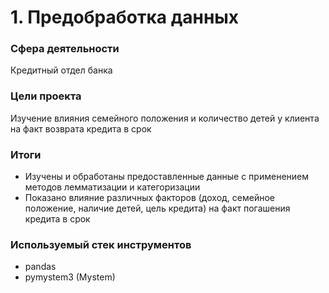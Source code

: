 # 1. Предобработка данных

### Сфера деятельности 

Кредитный отдел банка

### Цели проекта

Изучение влияния семейного положения и количество детей у клиента на факт возврата кредита в срок  

### Итоги

- Изучены и обработаны предоставленные данные с применением методов лемматизации и категоризации
- Показано влияние различных факторов (доход, семейное положение, наличие детей, цель кредита) на факт погашения кредита в срок

### Используемый стек инструментов

- pandas
- pymystem3 (Mystem)
